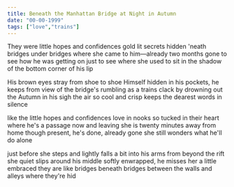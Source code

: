 ```yaml
---
title: Beneath the Manhattan Bridge at Night in Autumn
date: "00-00-1999"
tags: ["love","trains"]
---
```


They were little hopes and confidences
gold lit secrets hidden 'neath bridges under bridges
where she came to him—already two months gone
to see how he was getting on
just to see where she used to sit
in the shadow of the bottom corner of his lip

His brown eyes stray from shoe to shoe
Himself hidden in his pockets, he keeps from view
of the bridge's rumbling as a trains clack by
drowning out the Autumn in his sigh
the air so cool and crisp keeps
the dearest words in silence

like the little hopes and confidences
love in nooks so tucked in their heart
where he's a passage now and leaving
she is twenty minutes away from home
though present, he's done, already gone
she still wonders what he'll do alone

just before she steps and lightly falls a bit
into his arms from beyond the rift
she quiet slips around his middle
softly enwrapped, he misses her a little
embraced they are like bridges beneath bridges
between the walls and alleys where they're hid
